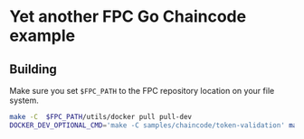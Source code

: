 # Yet another FPC Go Chaincode example

## Building

Make sure you set `$FPC_PATH` to the FPC repository location on your file system.

```bash
make -C  $FPC_PATH/utils/docker pull pull-dev
DOCKER_DEV_OPTIONAL_CMD='make -C samples/chaincode/token-validation' make -C $FPC_PATH/utils/docker run-dev
```
